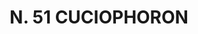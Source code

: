 ---
title: "N. 51 CUCIOPHORON"
plant-name: "N. 51"
plant-number: "051"
plant-xml: "/assets/xml/plant051.xml"
plant-img1: "/assets/img/plant051_verso.jpg"
plant-img2: "/assets/img/plant051.jpg"
plant-title: "N. 51 CUCIOPHORON"
plant-taxon-link: "http://www.worldfloraonline.org/taxon/wfo-0000216304"
plant-taxon-link: ""
layout: single-xml
---
